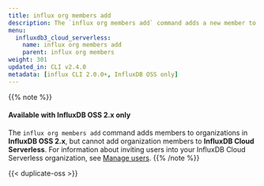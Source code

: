 ```yaml
---
title: influx org members add
description: The `influx org members add` command adds a new member to an organization in InfluxDB.
menu:
  influxdb3_cloud_serverless:
    name: influx org members add
    parent: influx org members
weight: 301
updated_in: CLI v2.4.0
metadata: [influx CLI 2.0.0+, InfluxDB OSS only]
---
```


{{% note %}}
#### Available with InfluxDB OSS 2.x only
The `influx org members add` command adds members to organizations in **InfluxDB OSS 2.x**,
but cannot add organization members to **InfluxDB Cloud Serverless**.
For information about inviting users into your InfluxDB Cloud Serverless organization,
see [Manage users](/influxdb3/cloud-serverless/admin/organizations/users/).
{{% /note %}}

{{< duplicate-oss >}}
